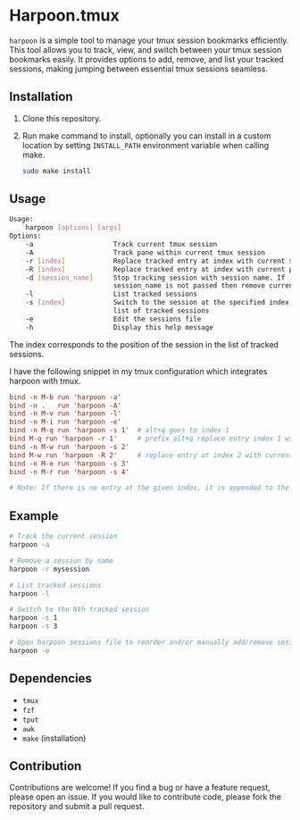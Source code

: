 # Harpoon.tmux

`harpoon` is a simple tool to manage your tmux session bookmarks
efficiently. This tool allows you to track, view, and switch between your tmux
session bookmarks easily. It provides options to add, remove, and list your
tracked sessions, making jumping between essential tmux sessions seamless.

## Installation

1. Clone this repository.
2. Run make command to install, optionally you can install in a custom location
by setting `INSTALL_PATH` environment variable when calling make.

   ```sh
   sudo make install
   ```

## Usage

```sh
Usage:
    harpoon [options] [args]
Options:
    -a                    Track current tmux session
    -A                    Track pane within current tmux session
    -r [index]            Replace tracked entry at index with current session
    -R [index]            Replace tracked entry at index with current pane within session
    -d [session_name]     Stop tracking session with session name. If
                          session_name is not passed then remove current session
    -l                    List tracked sessions
    -s [index]            Switch to the session at the specified index in the
                          list of tracked sessions
    -e                    Edit the sessions file
    -h                    Display this help message
```

The index corresponds to the position of the session in the list of tracked sessions.

I have the following snippet in my tmux configuration which integrates harpoon
with tmux.

```conf
bind -n M-b run 'harpoon -a'
bind -n .   run 'harpoon -A'
bind -n M-v run 'harpoon -l'
bind -n M-i run 'harpoon -e'
bind -n M-q run 'harpoon -s 1'  # alt+q goes to index 1
bind M-q run 'harpoon -r 1'     # prefix alt+q replace entry index 1 with current session
bind -n M-w run 'harpoon -s 2'
bind M-w run 'harpoon -R 2'     # replace entry at index 2 with current pane within session
bind -n M-e run 'harpoon -s 3'
bind -n M-r run 'harpoon -s 4'

# Note: If there is no entry at the given index, it is appended to the list instead.# adds pane instead of session to index 2
```

## Example

```sh
# Track the current session
harpoon -a

# Remove a session by name
harpoon -r mysession

# List tracked sessions
harpoon -l

# Switch to the Nth tracked session
harpoon -s 1
harpoon -s 3

# Open harpoon sessions file to reorder and/or manually add/remove session entries
harpoon -e
```

## Dependencies

- `tmux`
- `fzf`
- `tput`
- `awk`
- `make` (installation)

## Contribution

Contributions are welcome! If you find a bug or have a feature request, please
open an issue. If you would like to contribute code, please fork the repository
and submit a pull request.

